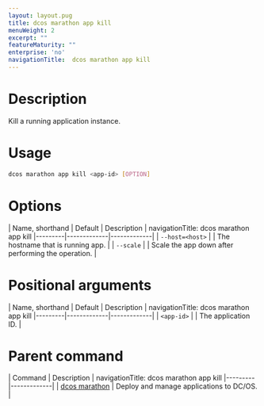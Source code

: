 ```yaml
---
layout: layout.pug
title: dcos marathon app kill
menuWeight: 2
excerpt: ""
featureMaturity: ""
enterprise: 'no'
navigationTitle:  dcos marathon app kill
---
```


<!-- This source repo for this topic is https://github.com/dcos/dcos-docs -->


# Description
Kill a running application instance.

# Usage

```bash
dcos marathon app kill <app-id> [OPTION]
```

# Options

| Name, shorthand | Default | Description |
navigationTitle:  dcos marathon app kill
|---------|-------------|-------------|
| `--host=<host>`   |             | The hostname that is running app. |
| `--scale`   |             | Scale the app down after performing the operation.  |

# Positional arguments

| Name, shorthand | Default | Description |
navigationTitle:  dcos marathon app kill
|---------|-------------|-------------|
| `<app-id>`   |             |  The application ID. |

# Parent command

| Command | Description |
navigationTitle:  dcos marathon app kill
|---------|-------------|
| [dcos marathon](/1.9/cli/command-reference/dcos-marathon/) | Deploy and manage applications to DC/OS. |

<!-- # Examples -->

